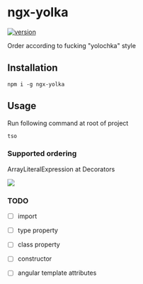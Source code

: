 # ngx-yolka

[![version][version-badge]][package]

Order according to fucking "yolochka" style

## Installation

``npm i -g ngx-yolka``

## Usage 

Run following command at root of project

``tso``

### Supported ordering

ArrayLiteralExpression at Decorators

![](https://uc455751f3b7c4c4a39fc8b2ab28.previews.dropboxusercontent.com/p/thumb/AAunsFi1pQ0_irAAR-hYygFYWQFAr6oHuehY3ZM4n4VzohHVpn7FqROEe0oUKaIwVMP93sCUCMQ7RXA1_258Moa4Eq54Vj-hAtz_jB1wh3F3EMzSrT_QqTNe-6cO3RuQx6OljBVdHjRHRP9ixfekZ3faS_e2OdTuvupsTAeLhQBAdzoTSzDntYIPTTWhKsVAW-Ic5Xf1HT4-1IKEpJUsMU2f8p9kU-5G7hZgZ64cgJxoA3eKs017ST4D-EyJxlz6qULJR4Fc0sWtXX2vxauNMktcJqGptz4gURYIH4J5L_HPBa6OlrVnJZSnRjCSQIgrVZ4dtKO5zGaNxfT4b-k2q9npoJ213nlpQ1smwF26hfUokYic_DrKYkAXUQXacVzJEYRHhHWf_4l-TS9utjKsLXnm/p.png?fv_content=true&size_mode=5)



### TODO

- [ ] import

- [ ] type property

- [ ] class property

- [ ] constructor

- [ ] angular template attributes

[version-badge]: https://img.shields.io/npm/v/ngx-yolka.svg?style=flat-square
[package]: https://www.npmjs.com/package/ngx-yolka
